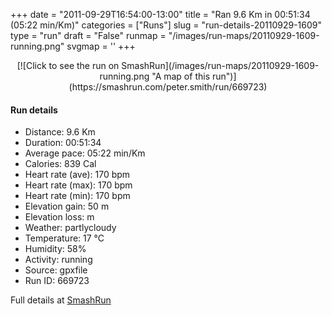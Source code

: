 +++
date = "2011-09-29T16:54:00-13:00"
title = "Ran 9.6 Km in 00:51:34 (05:22 min/Km)"
categories = ["Runs"]
slug = "run-details-20110929-1609"
type = "run"
draft = "False"
runmap = "/images/run-maps/20110929-1609-running.png"
svgmap = '<polyline points="93 10, 92 13, 98 23, 98 26, 96 34, 99 40, 100 46, 97 61, 99 72, 96 78, 97 83, 93 93, 91 94, 86 94, 53 87, 24 83, 18 80, 8 68, 2 64, 0 59, 1 56, 0 51, 1 50, 12 48, 15 49, 17 49, 21 49, 35 32, 37 32, 40 33, 44 33, 45 36, 47 33, 55 29, 56 28, 69 18, 76 12, 81 12, 83 9, 91 7">'
+++



<!--more-->

<center>
[![Click to see the run on SmashRun](/images/run-maps/20110929-1609-running.png "A map of this run")](https://smashrun.com/peter.smith/run/669723)
</center>

#### Run details

* Distance: 9.6 Km
* Duration: 00:51:34
* Average pace: 05:22 min/Km
* Calories: 839 Cal
* Heart rate (ave): 170 bpm
* Heart rate (max): 170 bpm
* Heart rate (min): 170 bpm
* Elevation gain: 50 m
* Elevation loss:  m
* Weather: partlycloudy
* Temperature: 17 &deg;C
* Humidity: 58%
* Activity: running
* Source: gpxfile
* Run ID: 669723

Full details at [SmashRun](https://smashrun.com/peter.smith/run/669723)